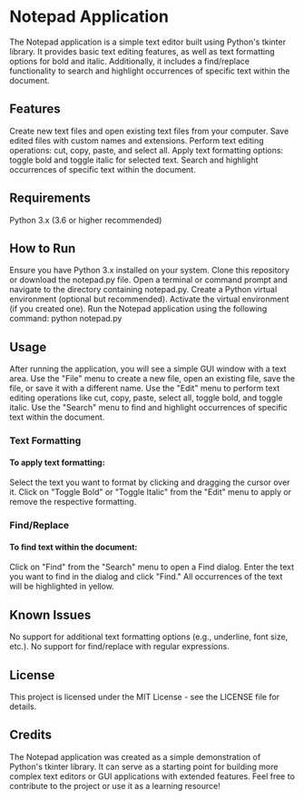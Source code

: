 # Notepad Application
The Notepad application is a simple text editor built using Python's tkinter library. It provides basic text editing features, as well as text formatting options for bold and italic. Additionally, it includes a find/replace functionality to search and highlight occurrences of specific text within the document.

## Features
Create new text files and open existing text files from your computer.
Save edited files with custom names and extensions.
Perform text editing operations: cut, copy, paste, and select all.
Apply text formatting options: toggle bold and toggle italic for selected text.
Search and highlight occurrences of specific text within the document.

## Requirements
Python 3.x (3.6 or higher recommended)

## How to Run
Ensure you have Python 3.x installed on your system.
Clone this repository or download the notepad.py file.
Open a terminal or command prompt and navigate to the directory containing notepad.py.
Create a Python virtual environment (optional but recommended).
Activate the virtual environment (if you created one).
Run the Notepad application using the following command:
python notepad.py

## Usage
After running the application, you will see a simple GUI window with a text area.
Use the "File" menu to create a new file, open an existing file, save the file, or save it with a different name.
Use the "Edit" menu to perform text editing operations like cut, copy, paste, select all, toggle bold, and toggle italic.
Use the "Search" menu to find and highlight occurrences of specific text within the document.

### Text Formatting
#### To apply text formatting:
Select the text you want to format by clicking and dragging the cursor over it.
Click on "Toggle Bold" or "Toggle Italic" from the "Edit" menu to apply or remove the respective formatting.
### Find/Replace
#### To find text within the document:
Click on "Find" from the "Search" menu to open a Find dialog.
Enter the text you want to find in the dialog and click "Find."
All occurrences of the text will be highlighted in yellow.

## Known Issues
No support for additional text formatting options (e.g., underline, font size, etc.).
No support for find/replace with regular expressions.

## License
This project is licensed under the MIT License - see the LICENSE file for details.

## Credits
The Notepad application was created as a simple demonstration of Python's tkinter library. It can serve as a starting point for building more complex text editors or GUI applications with extended features.
Feel free to contribute to the project or use it as a learning resource!
